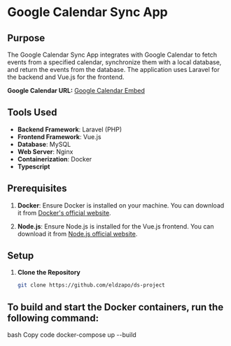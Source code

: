 # Google Calendar Sync App

## Purpose

The Google Calendar Sync App integrates with Google Calendar to fetch events from a specified calendar, synchronize them with a local database, and return the events from the database. The application uses Laravel for the backend and Vue.js for the frontend.

**Google Calendar URL:** [Google Calendar Embed](https://calendar.google.com/calendar/embed?src=2c4f034ddc4abc96291f0f8f883ca7a6a76c284064ef15fc922ebc280708854e%40group.calendar.google.com)

## Tools Used

- **Backend Framework**: Laravel (PHP)
- **Frontend Framework**: Vue.js
- **Database**: MySQL
- **Web Server**: Nginx
- **Containerization**: Docker
- **Typescript**

## Prerequisites

1. **Docker**: Ensure Docker is installed on your machine. You can download it from [Docker's official website](https://www.docker.com/products/docker-desktop).

2. **Node.js**: Ensure Node.js is installed for the Vue.js frontend. You can download it from [Node.js official website](https://nodejs.org/).

## Setup

1. **Clone the Repository**

   ```bash
   git clone https://github.com/eldzapo/ds-project

## To build and start the Docker containers, run the following command:

bash
Copy code
docker-compose up --build
